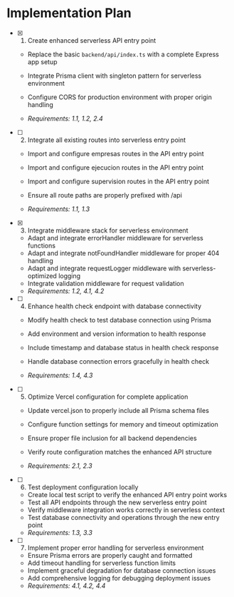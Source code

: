 # Implementation Plan

- [x] 1. Create enhanced serverless API entry point



  - Replace the basic `backend/api/index.ts` with a complete Express app setup
  - Integrate Prisma client with singleton pattern for serverless environment
  - Configure CORS for production environment with proper origin handling


  - _Requirements: 1.1, 1.2, 2.4_

- [ ] 2. Integrate all existing routes into serverless entry point
  - Import and configure empresas routes in the API entry point
  - Import and configure ejecucion routes in the API entry point  


  - Import and configure supervision routes in the API entry point
  - Ensure all route paths are properly prefixed with /api
  - _Requirements: 1.1, 1.3_

- [x] 3. Integrate middleware stack for serverless environment


  - Adapt and integrate errorHandler middleware for serverless functions
  - Adapt and integrate notFoundHandler middleware for proper 404 handling
  - Adapt and integrate requestLogger middleware with serverless-optimized logging
  - Integrate validation middleware for request validation
  - _Requirements: 1.2, 4.1, 4.2_



- [ ] 4. Enhance health check endpoint with database connectivity
  - Modify health check to test database connection using Prisma
  - Add environment and version information to health response
  - Include timestamp and database status in health check response


  - Handle database connection errors gracefully in health check
  - _Requirements: 1.4, 4.3_

- [ ] 5. Optimize Vercel configuration for complete application
  - Update vercel.json to properly include all Prisma schema files



  - Configure function settings for memory and timeout optimization
  - Ensure proper file inclusion for all backend dependencies
  - Verify route configuration matches the enhanced API structure
  - _Requirements: 2.1, 2.3_

- [ ] 6. Test deployment configuration locally
  - Create local test script to verify the enhanced API entry point works
  - Test all API endpoints through the new serverless entry point
  - Verify middleware integration works correctly in serverless context
  - Test database connectivity and operations through the new entry point
  - _Requirements: 1.3, 3.3_

- [ ] 7. Implement proper error handling for serverless environment
  - Ensure Prisma errors are properly caught and formatted
  - Add timeout handling for serverless function limits
  - Implement graceful degradation for database connection issues
  - Add comprehensive logging for debugging deployment issues
  - _Requirements: 4.1, 4.2, 4.4_